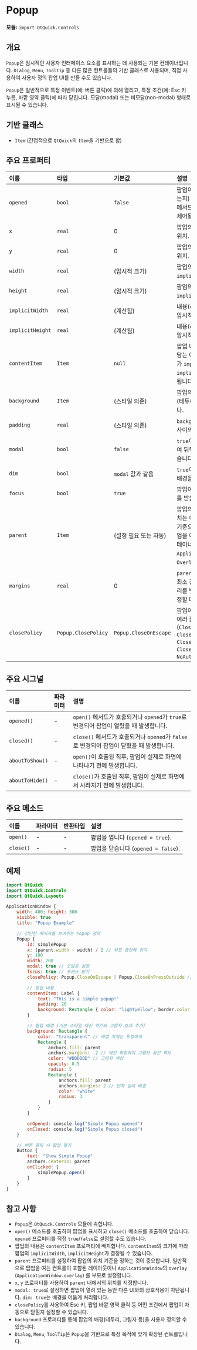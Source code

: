 # Popup

**모듈:** `import QtQuick.Controls`

## 개요

`Popup`은 임시적인 사용자 인터페이스 요소를 표시하는 데 사용되는 기본 컨테이너입니다. `Dialog`, `Menu`, `ToolTip` 등 다른 많은 컨트롤들의 기반 클래스로 사용되며, 직접 사용하여 사용자 정의 팝업 UI를 만들 수도 있습니다.

`Popup`은 일반적으로 특정 이벤트(예: 버튼 클릭)에 의해 열리고, 특정 조건(예: Esc 키 누름, 바깥 영역 클릭)에 따라 닫힙니다. 모달(modal) 또는 비모달(non-modal) 형태로 표시될 수 있습니다.

## 기반 클래스

*   `Item` (간접적으로 `QtQuick`의 `Item`을 기반으로 함)

## 주요 프로퍼티

| 이름           | 타입               | 기본값                  | 설명                                                                                                                                    |
| :------------- | :----------------- | :---------------------- | :-------------------------------------------------------------------------------------------------------------------------------------- |
| `opened`       | `bool`             | `false`                 | 팝업이 현재 열려 있는지(보이는지) 여부. `open()` 및 `close()` 메서드나 직접적인 값 변경으로 제어됩니다.                                        |
| `x`            | `real`             | 0                       | 팝업의 부모 좌표계 기준 가로 위치.                                                                                                          |
| `y`            | `real`             | 0                       | 팝업의 부모 좌표계 기준 세로 위치.                                                                                                          |
| `width`        | `real`             | (암시적 크기)           | 팝업의 너비. 설정하지 않으면 `implicitWidth`를 따릅니다.                                                                                    |
| `height`       | `real`             | (암시적 크기)           | 팝업의 높이. 설정하지 않으면 `implicitHeight`를 따릅니다.                                                                                   |
| `implicitWidth`| `real`             | (계산됨)                | 내용(`contentItem`)에 기반한 암시적 너비.                                                                                                 |
| `implicitHeight`| `real`            | (계산됨)                | 내용(`contentItem`)에 기반한 암시적 높이.                                                                                                 |
| `contentItem`  | `Item`             | `null`                  | 팝업 내부에 표시될 실제 내용을 담는 아이템. 이 아이템의 크기가 `implicitWidth`, `implicitHeight` 계산에 사용됩니다.                                |
| `background`   | `Item`             | (스타일 의존)           | 팝업의 배경 아이템. 스타일링(테두리, 배경색 등)에 사용됩니다.                                                                               |
| `padding`      | `real`             | (스타일 의존)           | `background`와 `contentItem` 사이의 여백.                                                                                                 |
| `modal`        | `bool`             | `false`                 | `true`이면 모달 팝업으로 동작하여 뒤쪽 UI와의 상호작용을 막습니다.                                                                            |
| `dim`          | `bool`             | `modal` 값과 같음       | `true`이고 `modal`일 때 팝업 뒤의 배경을 어둡게 표시할지 여부.                                                                                |
| `focus`        | `bool`             | `true`                  | 팝업이 열렸을 때 키보드 포커스를 받을지 여부.                                                                                                 |
| `parent`       | `Item`             | (설정 필요 또는 자동) | 팝업의 부모 아이템. 팝업의 위치는 이 부모 아이템의 좌표계를 기준으로 합니다. 일반적으로 팝업을 여는 버튼 등이 포함된 컨테이너로 설정합니다. `ApplicationWindow`나 `Overlay`도 사용됩니다. |
| `margins`      | `real`             | 0                       | `parent`의 경계와 팝업 사이의 최소 간격. 팝업이 화면 가장자리를 벗어나지 않도록 위치를 조정할 때 사용됩니다.                                            |
| `closePolicy`  | `Popup.ClosePolicy`| `Popup.CloseOnEscape` | 팝업이 자동으로 닫히는 조건. 여러 플래그 조합 가능 (`CloseOnEscape`, `CloseOnPressOutside`, `CloseOnPressOutsideParent`, `CloseOnReleaseOutside`, `NoAutoClose`). |

## 주요 시그널

| 이름         | 파라미터 | 설명                                                                 |
| :----------- | :------- | :------------------------------------------------------------------- |
| `opened()`   | -        | `open()` 메서드가 호출되거나 `opened`가 `true`로 변경되어 팝업이 열렸을 때 발생합니다. |
| `closed()`   | -        | `close()` 메서드가 호출되거나 `opened`가 `false`로 변경되어 팝업이 닫혔을 때 발생합니다. |
| `aboutToShow()`| -       | `open()`이 호출된 직후, 팝업이 실제로 화면에 나타나기 전에 발생합니다.      |
| `aboutToHide()`| -       | `close()`가 호출된 직후, 팝업이 실제로 화면에서 사라지기 전에 발생합니다.     |

## 주요 메소드

| 이름      | 파라미터 | 반환타입 | 설명                                            |
| :-------- | :------- | :------- | :---------------------------------------------- |
| `open()`  | -        | -        | 팝업을 엽니다 (`opened = true`).                 |
| `close()` | -        | -        | 팝업을 닫습니다 (`opened = false`).              |

## 예제

```qml
import QtQuick
import QtQuick.Controls
import QtQuick.Layouts

ApplicationWindow {
    width: 400; height: 300
    visible: true
    title: "Popup Example"

    // 간단한 메시지를 보여주는 Popup 정의
    Popup {
        id: simplePopup
        x: (parent.width - width) / 2 // 부모 중앙에 위치
        y: 100
        width: 200
        modal: true // 모달로 설정
        focus: true // 포커스 받기
        closePolicy: Popup.CloseOnEscape | Popup.CloseOnPressOutside // Esc 또는 바깥 클릭 시 닫기

        // 팝업 내용
        contentItem: Label {
            text: "This is a simple popup!"
            padding: 20
            background: Rectangle { color: "lightyellow"; border.color: "orange" }
        }

        // 팝업 배경 (기본 스타일 대신 약간의 그림자 효과 추가)
        background: Rectangle {
            color: "transparent" // 배경 자체는 투명하게
            Rectangle {
                anchors.fill: parent
                anchors.margins: -2 // 약간 확장하여 그림자 공간 확보
                color: "#DDDDDD" // 그림자 색상
                opacity: 0.5
                radius: 5
                Rectangle {
                    anchors.fill: parent
                    anchors.margins: 2 // 안쪽 실제 배경
                    color: "white"
                    radius: 3
                }
            }
        }

        onOpened: console.log("Simple Popup opened")
        onClosed: console.log("Simple Popup closed")
    }

    // 버튼 클릭 시 팝업 열기
    Button {
        text: "Show Simple Popup"
        anchors.centerIn: parent
        onClicked: {
            simplePopup.open()
        }
    }
}
```

## 참고 사항

*   `Popup`은 `QtQuick.Controls` 모듈에 속합니다.
*   `open()` 메소드를 호출하여 팝업을 표시하고 `close()` 메소드를 호출하여 닫습니다. `opened` 프로퍼티를 직접 `true`/`false`로 설정할 수도 있습니다.
*   팝업의 내용은 `contentItem` 프로퍼티에 배치합니다. `contentItem`의 크기에 따라 팝업의 `implicitWidth`, `implicitHeight`가 결정될 수 있습니다.
*   `parent` 프로퍼티를 설정하여 팝업의 위치 기준을 정하는 것이 중요합니다. 일반적으로 팝업을 여는 컨트롤이 포함된 레이아웃이나 `ApplicationWindow`의 `overlay` (`ApplicationWindow.overlay`) 를 부모로 설정합니다.
*   `x`, `y` 프로퍼티를 사용하여 `parent` 내에서의 위치를 지정합니다.
*   `modal: true`로 설정하면 팝업이 열려 있는 동안 다른 UI와의 상호작용이 차단됩니다. `dim: true`는 배경을 어둡게 처리합니다.
*   `closePolicy`를 사용하여 Esc 키, 팝업 바깥 영역 클릭 등 어떤 조건에서 팝업이 자동으로 닫힐지 설정할 수 있습니다.
*   `background` 프로퍼티를 통해 팝업의 배경(테두리, 그림자 등)을 사용자 정의할 수 있습니다.
*   `Dialog`, `Menu`, `ToolTip`은 `Popup`을 기반으로 특정 목적에 맞게 확장된 컨트롤입니다. 